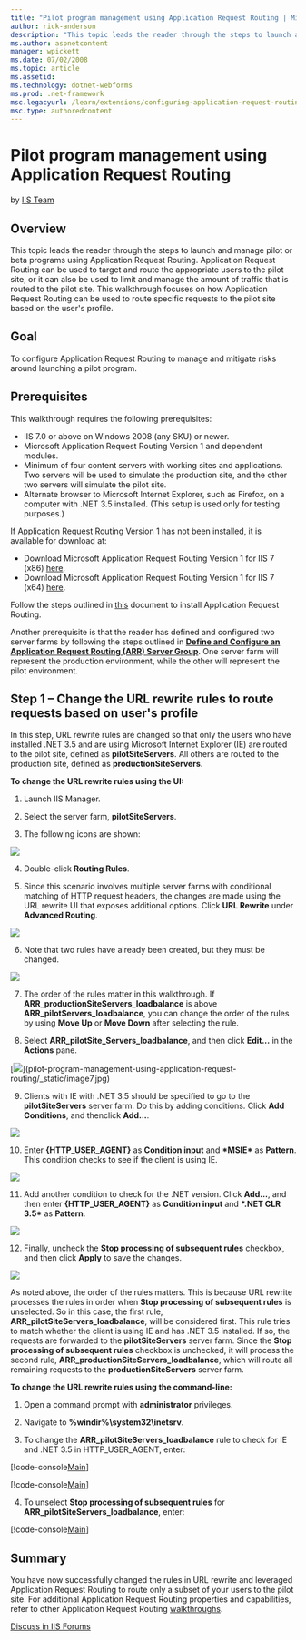 ```yaml
---
title: "Pilot program management using Application Request Routing | Microsoft Docs"
author: rick-anderson
description: "This topic leads the reader through the steps to launch and manage pilot or beta programs using Application Request Routing. Application Request Routing can..."
ms.author: aspnetcontent
manager: wpickett
ms.date: 07/02/2008
ms.topic: article
ms.assetid: 
ms.technology: dotnet-webforms
ms.prod: .net-framework
msc.legacyurl: /learn/extensions/configuring-application-request-routing-arr/pilot-program-management-using-application-request-routing
msc.type: authoredcontent
---
```

Pilot program management using Application Request Routing
====================
by [IIS Team](https://twitter.com/inetsrv)

## Overview

This topic leads the reader through the steps to launch and manage pilot or beta programs using Application Request Routing. Application Request Routing can be used to target and route the appropriate users to the pilot site, or it can also be used to limit and manage the amount of traffic that is routed to the pilot site. This walkthrough focuses on how Application Request Routing can be used to route specific requests to the pilot site based on the user's profile.

## Goal

To configure Application Request Routing to manage and mitigate risks around launching a pilot program.

## Prerequisites

This walkthrough requires the following prerequisites:

- IIS 7.0 or above on Windows 2008 (any SKU) or newer.
- Microsoft Application Request Routing Version 1 and dependent modules.
- Minimum of four content servers with working sites and applications. Two servers will be used to simulate the production site, and the other two servers will simulate the pilot site.
- Alternate browser to Microsoft Internet Explorer, such as Firefox, on a computer with .NET 3.5 installed. (This setup is used only for testing purposes.)

If Application Request Routing Version 1 has not been installed, it is available for download at:

- Download Microsoft Application Request Routing Version 1 for IIS 7 (x86) [here](https://iis.net/downloads/default.aspx?tabid=34&amp;g=6&amp;i=1709).
- Download Microsoft Application Request Routing Version 1 for IIS 7 (x64) [here](https://iis.net/downloads/default.aspx?tabid=34&amp;g=6&amp;i=1712).

Follow the steps outlined in [this](../installing-application-request-routing-arr/install-application-request-routing.md) document to install Application Request Routing.

Another prerequisite is that the reader has defined and configured two server farms by following the steps outlined in **[Define and Configure an Application Request Routing (ARR) Server Group](define-and-configure-an-application-request-routing-server-farm.md)**. One server farm will represent the production environment, while the other will represent the pilot environment.

## Step 1 – Change the URL rewrite rules to route requests based on user's profile

In this step, URL rewrite rules are changed so that only the users who have installed .NET 3.5 and are using Microsoft Internet Explorer (IE) are routed to the pilot site, defined as **pilotSiteServers**. All others are routed to the production site, defined as **productionSiteServers**.

**To change the URL rewrite rules using the UI:** 

1. Launch IIS Manager.

2. Select the server farm, **pilotSiteServers**.

3. The following icons are shown:

![](pilot-program-management-using-application-request-routing/_static/image1.jpg)

4. Double-click **Routing Rules**.

5. Since this scenario involves multiple server farms with conditional matching of HTTP request headers, the changes are made using the URL rewrite UI that exposes additional options. Click **URL Rewrite** under **Advanced Routing**.

[![](pilot-program-management-using-application-request-routing/_static/image3.jpg)](pilot-program-management-using-application-request-routing/_static/image2.jpg)


6. Note that two rules have already been created, but they must be changed.

[![](pilot-program-management-using-application-request-routing/_static/image6.jpg)](pilot-program-management-using-application-request-routing/_static/image5.jpg)

7. The order of the rules matter in this walkthrough. If **ARR\_productionSiteServers\_loadbalance** is above **ARR\_pilotServers\_loadbalance**, you can change the order of the rules by using **Move Up** or **Move Down** after selecting the rule.

8. Select **ARR\_pilotSite\_Servers\_loadbalance**, and then click **Edit...** in the **Actions** pane.

[[![](pilot-program-management-using-application-request-routing/_static/image9.jpg)](pilot-program-management-using-application-request-routing/_static/image8.jpg)](pilot-program-management-using-application-request-routing/_static/image7.jpg)

9. Clients with IE with .NET 3.5 should be specified to go to the **pilotSiteServers** server farm. Do this by adding conditions. Click **Add Conditions**, and thenclick **Add...**.

[![](pilot-program-management-using-application-request-routing/_static/image11.jpg)](pilot-program-management-using-application-request-routing/_static/image10.jpg)

10. Enter **{HTTP\_USER\_AGENT}** as **Condition input** and **\*MSIE\*** as **Pattern**. This condition checks to see if the client is using IE.

[![](pilot-program-management-using-application-request-routing/_static/image13.jpg)](pilot-program-management-using-application-request-routing/_static/image12.jpg)

11. Add another condition to check for the .NET version. Click **Add...**, and then enter **{HTTP\_USER\_AGENT}** as **Condition input** and **\*.NET CLR 3.5\*** as **Pattern**.

[![](pilot-program-management-using-application-request-routing/_static/image15.jpg)](pilot-program-management-using-application-request-routing/_static/image14.jpg)

12. Finally, uncheck the **Stop processing of subsequent rules** checkbox, and then click **Apply** to save the changes.

[![](pilot-program-management-using-application-request-routing/_static/image17.jpg)](pilot-program-management-using-application-request-routing/_static/image16.jpg)

As noted above, the order of the rules matters. This is because URL rewrite processes the rules in order when **Stop processing of subsequent rules** is unselected. So in this case, the first rule, **ARR\_pilotSiteServers\_loadbalance**, will be considered first. This rule tries to match whether the client is using IE and has .NET 3.5 installed. If so, the requests are forwarded to the **pilotSiteServers** server farm. Since the **Stop processing of subsequent rules** checkbox is unchecked, it will process the second rule, **ARR\_productionSiteServers\_loadbalance**, which will route all remaining requests to the **productionSiteServers** server farm.

**To change the URL rewrite rules using the command-line:** 

1. Open a command prompt with **administrator** privileges.

2. Navigate to **%windir%\system32\inetsrv**.

3. To change the **ARR\_pilotSiteServers\_loadbalance** rule to check for IE and .NET 3.5 in HTTP\_USER\_AGENT, enter:

[!code-console[Main](pilot-program-management-using-application-request-routing/samples/sample1.cmd)]

[!code-console[Main](pilot-program-management-using-application-request-routing/samples/sample2.cmd)]

4. To unselect **Stop processing of subsequent rules** for **ARR\_pilotSiteServers\_loadbalance**, enter:

[!code-console[Main](pilot-program-management-using-application-request-routing/samples/sample3.cmd)]

## Summary

You have now successfully changed the rules in URL rewrite and leveraged Application Request Routing to route only a subset of your users to the pilot site. For additional Application Request Routing properties and capabilities, refer to other Application Request Routing [walkthroughs](../planning-for-arr/using-the-application-request-routing-module.md).
  
  
[Discuss in IIS Forums](https://forums.iis.net/1154.aspx)